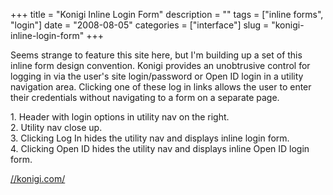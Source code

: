 +++
title = "Konigi Inline Login Form"
description = ""
tags = ["inline forms", "login"]
date = "2008-08-05"
categories = ["interface"]
slug = "konigi-inline-login-form"
+++


<p>Seems strange to feature this site here, but I'm building up a set of this inline form design convention. Konigi provides an unobtrusive control for logging in via the user's site login/password or Open ID login in a utility navigation area. Clicking one of these log in links allows the user to enter their credentials without navigating to a form on a separate page.</p>
<div id="screens-full" class="clear"><div class="caption">1. Header with login options in utility nav on the right.</div><div class="fullimg clear"><a href="/media/interface/konigi-inline-login-1.png" class="group" rel="group" title="1. Header with login options in utility nav on the right."><img src="/media/interface/konigi-inline-login-1.png" alt="" class="img-responsive"></a></div></div><div id="screens-full" class="clear"><div class="caption">2. Utility nav close up.</div><div class="fullimg clear"><a href="/media/interface/konigi-inline-login-2.png" class="group" rel="group" title="2. Utility nav close up."><img src="/media/interface/konigi-inline-login-2.png" alt="" class="img-responsive"></a></div></div><div id="screens-full" class="clear"><div class="caption">3. Clicking Log In hides the utility nav and displays inline login form.</div><div class="fullimg clear"><a href="/media/interface/konigi-inline-login-3.png" class="group" rel="group" title="3. Clicking Log In hides the utility nav and displays inline login form."><img src="/media/interface/konigi-inline-login-3.png" alt="" class="img-responsive"></a></div></div><div id="screens-full" class="clear"><div class="caption">4. Clicking Open ID hides the utility nav and displays inline Open ID login form.</div><div class="fullimg clear"><a href="/media/interface/konigi-inline-login-4.png" class="group" rel="group" title="4. Clicking Open ID hides the utility nav and displays inline Open ID login form."><img src="/media/interface/konigi-inline-login-4.png" alt="" class="img-responsive"></a></div></div>        
<p><a href="../index.html">//konigi.com/</a></p>

